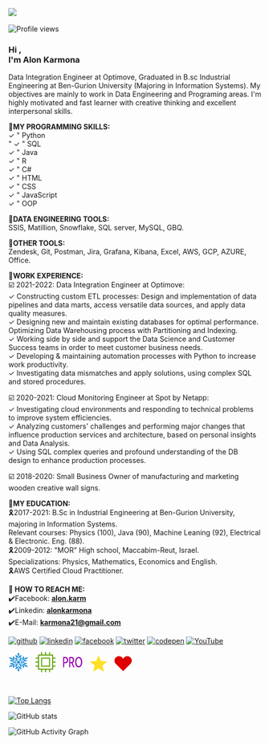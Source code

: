 <!-- Banner -->
![](https://media-exp1.licdn.com/dms/image/C4D16AQEeva3nB2AfFw/profile-displaybackgroundimage-shrink_350_1400/0/1618844573751?e=1648080000&v=beta&t=c1ZrbUTcNW82uPnoTcUrBhKttrg4G1vUidbT-QHO34M)


<!-- Profile View -->
![Profile views](https://gpvc.arturio.dev/alon-karmona1)  

<!-- Title & About -->
### Hi , <br> I'm Alon Karmona <br>
Data Integration Engineer at Optimove, Graduated in B.sc Industrial Engineering at Ben-Gurion University (Majoring in Information Systems). My objectives are mainly to work in Data Engineering and Programing areas. I'm highly motivated and fast learner with creative thinking and excellent interpersonal skills.<br>


🎡**MY PROGRAMMING SKILLS:**<br>
   ✓ "   Python<br>"
   ✓ "   SQL<br>
   ✓ "   Java<br>
   ✓ "   R<br>
   ✓ "   C#<br>
   ✓ "   HTML<br>
   ✓ "   CSS<br>
   ✓ "   JavaScript<br>
   ✓ "   OOP<br>


🎡**DATA ENGINEERING TOOLS:**<br>
   SSIS, Matillion, Snowflake, SQL server, MySQL, GBQ.<br>

🎡**OTHER TOOLS:**<br>
   Zendesk, Git, Postman, Jira, Grafana, Kibana, Excel, AWS, GCP, AZURE, Office.<br>


🔰**WORK EXPERIENCE:**<br>
☑️ 2021-2022: Data Integration Engineer at Optimove:<br>
      ✓ Constructing custom ETL processes: Design and implementation of data pipelines and data marts, access versatile data sources, and apply data quality measures.<br>
      ✓ Designing new and maintain existing databases for optimal performance. Optimizing Data Warehousing process with Partitioning and Indexing.<br>
      ✓ Working side by side and support the Data Science and Customer Success teams in order to meet customer business needs.<br>
      ✓ Developing & maintaining automation processes with Python to increase work productivity.<br>
      ✓ Investigating data mismatches and apply solutions, using complex SQL and stored procedures. <br>

☑️ 2020-2021: Cloud Monitoring Engineer at Spot by Netapp:<br>
      ✓ Investigating cloud environments and responding to technical problems to improve system efficiencies.<br>
      ✓ Analyzing  customers' challenges and performing major changes that influence production services and architecture, based on personal insights and Data Analysis.<br>
      ✓ Using SQL complex queries and profound understanding of the DB design to enhance production processes.<br>

☑️ 2018-2020: Small Business Owner of manufacturing and marketing wooden creative wall signs.<br>

🔰**MY EDUCATION:**<br>
   🎗2017-2021: B.Sc in Industrial Engineering at Ben-Gurion University, majoring in Information Systems.<br>
      Relevant courses: Physics (100), Java (90), Machine Leaning (92), Electrical & Electronic. Eng. (88). <br>
   🎗2009-2012: "MOR" High school, Maccabim-Reut, Israel. <br>
      Specializations: Physics, Mathematics, Economics and English. <br>
   🎗AWS Certified Cloud Practitioner.<br> 


**🛑 HOW TO REACH ME:**<br> 
✔️Facebook: **[alon.karm](https://www.facebook.com/alon.karm)<br>**
✔️Linkedin: **[alonkarmona](https://www.linkedin.com/in/alonkarmona/)<br>**
✔️E-Mail: **karmona21@gmail.com**<br> 




[<img src='https://cdn.jsdelivr.net/npm/simple-icons@3.0.1/icons/github.svg' alt='github' height='40'>](https://github.com/alon-karmona1/)  [<img src='https://cdn.jsdelivr.net/npm/simple-icons@3.0.1/icons/linkedin.svg' alt='linkedin' height='40'>](https://www.linkedin.com/in//)  [<img src='https://cdn.jsdelivr.net/npm/simple-icons@3.0.1/icons/facebook.svg' alt='facebook' height='40'>](https://www.facebook.com/)  [<img src='https://cdn.jsdelivr.net/npm/simple-icons@3.0.1/icons/twitter.svg' alt='twitter' height='40'>](https://twitter.com/)  [<img src='https://cdn.jsdelivr.net/npm/simple-icons@3.0.1/icons/codepen.svg' alt='codepen' height='40'>](https://codepen.io/)  [<img src='https://cdn.jsdelivr.net/npm/simple-icons@3.0.1/icons/youtube.svg' alt='YouTube' height='40'>](https://www.youtube.com/)  


<a href='https://archiveprogram.github.com/'><img src='https://raw.githubusercontent.com/acervenky/animated-github-badges/master/assets/acbadge.gif' width='40' height='40'></a> <a href='https://docs.github.com/en/developers'><img src='https://raw.githubusercontent.com/acervenky/animated-github-badges/master/assets/devbadge.gif' width='40' height='40'></a> <a href='https://github.com/pricing'><img src='https://raw.githubusercontent.com/acervenky/animated-github-badges/master/assets/pro.gif' width='40' height='40'></a> <a href='https://stars.github.com/'><img src='https://raw.githubusercontent.com/acervenky/animated-github-badges/master/assets/starbadge.gif' width='35' height='35'></a> <a href='https://docs.github.com/en/github/supporting-the-open-source-community-with-github-sponsors'><img src='https://raw.githubusercontent.com/acervenky/animated-github-badges/master/assets/sponsorbadge.gif' width='35' height='35'></a>


 

[![Top Langs](https://github-readme-stats.vercel.app/api/top-langs/?username=alon-karmona1)](https://github.com/anuraghazra/github-readme-stats)

![GitHub stats](https://github-readme-stats.vercel.app/api?username=alon-karmona1&show_icons=true&count_private=true)  

![GitHub Activity Graph](https://activity-graph.herokuapp.com/graph?username=alon-karmona1)  
   
